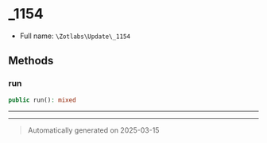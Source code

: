 
# _1154





* Full name: `\Zotlabs\Update\_1154`




## Methods


### run



```php
public run(): mixed
```












***


***
> Automatically generated on 2025-03-15
